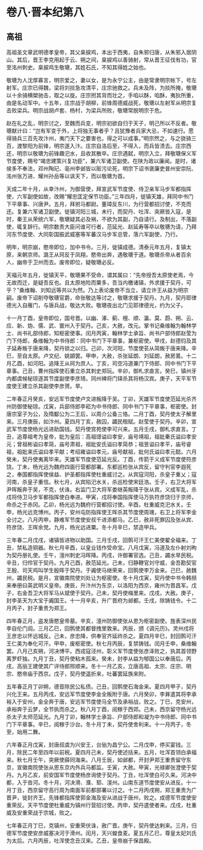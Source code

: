 # 卷八·晋本纪第八

## 高祖

高祖圣文章武明德孝皇帝，其父臬捩鸡，本出于西夷，自朱邪归唐，从朱邪入居阴山。其后，晋王李克用起于云、朔之间，臬捩鸡以善骑射，常从晋王征伐有功，官至洺州刺史。臬捩鸡生敬瑭，其姓石氏，不知其得姓之始也。

敬瑭为人沈厚寡言，明宗爱之，妻以女，是为永宁公主，由是常隶明宗帐下，号左射军。庄宗已得魏，梁将刘掞急攻清平，庄宗驰救之。兵未及阵，为掞所掩，敬瑭以十余骑横槊驰击，取之以旋。庄宗拊其背而壮之，手啗以酥，啗酥，夷狄所重，由是名动军中。十五年，庄宗战于胡柳，前锋周德威战死，敬瑭以左射军从明宗复击败梁兵。明宗战胡卢套、杨村，为梁兵所败，敬瑭常脱明宗于危。

赵在礼之乱，明宗讨之，至魏而兵变，明宗初欲自归于天子，明己所以不反者。敬瑭献计曰：“岂有军变于外，上将独无事者乎？且犹豫者兵家大忌，不如速行。愿得骑兵三百先攻汴州，夷门天下之要害也，得之可以成事。”明宗然之，与之骁骑三百，渡黎阳为前锋，明宗遂入汴。庄宗自洛后至，不得入，而兵皆溃去。庄宗西还，明宗以敬瑭为前锋趣汜水，且收其散卒。庄宗遇弑，明宗入立，拜敬瑭保义军节度使，赐号“竭忠建策兴复功臣”，兼六军诸卫副使。在陕为政以廉闻。是时，诸侯多不奉法，邓州陶玘、亳州李邺皆以赃污论死，明宗下诏书褒廉吏普州安崇阮、洺州张万进、耀州孙岳等以讽天下，而以敬瑭为首。

天成二年十月，从幸汴州，为御营使，拜宣武军节度使、侍卫亲军马步军都指挥使，六军副使如故，改赐“耀忠匡定保节功臣。”三年四月，徙镇天雄，拜同中书门下平章事、兴唐尹。五月，拜驸马都尉。董璋反东川，为行营都招讨使，不克而还。复兼六军诸卫副使。徙镇河阳三城，未行，而契丹、吐浑、突厥皆入寇，是时，秦王从荣统六军，敬瑭疑其必及祸，不欲为其副，乃自请行。及制出，不落副使，辄复辞行。明宗数责大臣问谁可行者，范延光、赵延寿等卒以敬瑭为请，乃拜河东节度使、大同彰国振武威塞等军蕃汉马步军总管，落六军副使，乃行。

明年，明宗崩，愍帝即位，加中书令。三月，徙镇成德。清泰元年五月，复镇太原，来朝京师。潞王从珂反于凤翔，愍帝出奔，遇敬瑭于道。敬瑭杀帝从者百余人，幽帝于卫州而去。废帝即位，疑敬瑭必反。

天福元年五月，徙镇天平，敬瑭果不受命，谓其属曰：“先帝授吾太原使老焉，今无故而迁，是疑吾反也。且太原地险而粟多，吾当内檄诸镇，外求援于契丹，可乎？”桑维翰、刘知远等共以为然。乃上表论废帝不当立，请立许王从益为明宗嗣。废帝下诏削夺敬瑭官爵，命张敬达等讨之，敬瑭求援于契丹。九月，契丹耶律德光入自雁门，与唐兵战，敬达大败。敬瑭夜出北门见耶律德光，约为父子。

十一月丁酉，皇帝即位，国号晋。以幽、涿、蓟、檀、顺、瀛、莫、蔚、朔、云、应、新、妫、儒、武、寰州入于契丹。己亥，大赦，改元。掌书记桑维翰为翰林学士、尚书礼部侍郎，知枢密使事。闰月丙寅，翰林学士承旨、尚书户部侍郎赵莹为门下侍郎，桑维翰为中书侍郎：同中书门下平章事，兼枢密使。甲戌，赵德钧及其子延寿叛于唐来降，契丹锁之以归。己卯，次河阳，节度使苌从简叛于唐来降。辛巳，至自太原。卢文纪、姚顗罢。甲申，大赦，杀张延朗、刘延朗，赦房暠。十二月乙酉，如河阳。追降王从珂为庶人。丁亥，司空冯道兼门下侍郎、同中书门下平章事。己丑，曹州指挥使石重立杀其刺史郑玩。辛卯，御札求直言。癸巳，镇州牙内都虞候秘琼逐其节度副使李彦琦。同州裨将门铎杀其将杨汉宾。庚子，天平军节度使王建立杀其副使李彦赟。旱。

二年春正月癸亥，安远军节度使卢文进叛降于吴。丁卯，天雄军节度使范延光杀齐州防御使秘琼。戊寅，兵部侍郎李崧为中书侍郎、同中书门下平章事，枢密使。封唐宗室子为公，及隋酅公为二王后，以周介公备三恪。二月丁酉，契丹使太子解里来。三月庚辰，如汴州。夏四月丁亥，赦囚，蠲民租赋。赵莹使于契丹。辛卯，宣武军节度使杨光远进助国钱。契丹使宫苑使李可兴来。五月壬戌，御札求直言。丁丑，追尊祖考为皇帝，妣为皇后：高祖璟谥曰孝安，庙号靖祖，祖妣秦氏谥曰孝安元；曾祖彬谥曰孝简，庙号肃祖，祖妣安氏谥曰孝简恭；祖昱谥曰孝平，庙号睿祖，祖妣来氏谥曰孝平献；考绍雍谥曰孝元，庙号献祖，妣何氏谥曰孝元懿。六月癸未，契丹使夷离毕来。天雄军节度使范延光反。丁酉，传箭于义成军节度使符彦饶。丁未，杨光远为魏府四面行营都部署。东都巡检张从宾反，留守判官李遐死之，奉国都指挥使侯益、护圣都指挥使杜重威讨之。从宾寇河阳，杀皇子重乂；寇河南，杀皇子重信。秋七月，从宾陷汜水关，杀巡检使宋廷浩。壬子，右卫大将军尹晖叛奔于吴，不克，伏诛。右监门卫大将军娄继英叛降于张从宾。义成军乱，杀戍将侍卫马步军都指挥使白奉进。甲寅，戍将奉国指挥使马万执符彦饶归于京师，命杀之于赤冈。乙卯，杨光远为魏府行营都招讨使。辛酉，杜重威克汜水关。壬申，杨光远克博州。丙子，安州屯防指挥使王晖杀其节度使周瑰，右卫上将军李金全讨之。八月丙申，静难军节度使安叔千进添都马。乙巳，赦非死罪囚及张从宾、符彦饶、王晖余党。九月，杨光远进粟。冬十月辛巳，禁造甲兵。

三年春二月戊戌，诸镇皆进物以助国。三月壬戌，回鹘可汗王仁美使翟全福来。丁丑，禁私造铜器。秋七月辛酉，以皇业钱作受命宝。八月戊寅，冯道及左仆射刘昫为契丹册礼使。壬午，澶州刺史冯晖降。丙戌，许御署官选。己丑，蠲水旱民税。辛丑，归伶官于契丹。九月己酉，赦范延光。己未，归静鞭官刘守威，金吾勘契官王殷、司天鸡叫学生殷晖于契丹。于阗使马继荣来，回鹘使李万金来。己巳，赦魏州，蠲民税。是月，宣徽南院使刘处让为枢密使。冬十月戊寅，契丹使中书令韩频来奉册曰英武明义皇帝。庚辰，升汴州为东京，以洛阳为西京，雍州为晋昌军。戊子，右金吾卫大将军马从斌使于契丹。己未，契丹使梅里来。戊戌，大赦。庚子，封李圣天为大宝于阗国王。十一月辛亥，升广晋府为邺都。壬戌，除铸钱令。十二月丙子，封子重贵为郑王。

四年春正月，盗发唐愍皇帝墓。辛亥，澶州防御使张从恩为枢密副使。旌表深州民李自伦门闾。三月乙巳，回鹘使其都督拽里敦来。丙辰，颁《调元历》。灵州戍将王彦忠以怀远城反。己未，彦忠降，供奉官齐延祚杀之。夏四月辛巳，封回鹘可汗王仁美为奉化可汗。甲申，废枢密使。秋七月丙辰，复禁铸钱。闰月壬申，桑维翰罢。八月己亥朔，河决博平。西戎寇泾州，彰义军节度使张彦泽败之，执其首领野离罗虾独。九月丁丑，契丹使粘木孤来。癸未，封李从益为郇国公以奉唐后。丙戌，高丽王建使其广评侍郎邢顺来。冬十一月乙亥，立唐高祖、太宗、庄宗、明宗、愍帝庙于西京。戊子，契丹使遥折来，吐蕃罢延族来附。

五年春正月丁卯朔，德音除民公私债。己丑，回鹘使石海金来。夏四月甲子，契丹兴化王来。五月丙戌，安远军节度使李金全叛附于唐。六月癸卯，李昪遣其将李承裕入于安州，金全奔于唐，安远军节度使马全节及承裕战，败之。丁巳，克安州，承裕奔于云梦，全节执而杀之。秋八月丁酉，阅稼于西郊。己未，西京留守杨光远杀太子太师范延光。九月丁卯，翰林学士承旨、户部侍郎和凝为中书侍郎、同中书门下平章事。辛巳，阅稼于沙台。冬十月丁未，契丹使舍利来。十一月丙子，冬至，始用二舞。

六年春正月戊寅，封唐叔虞为兴安王，台骀为昌宁公。二月戊申，停买宴钱。三月，除民二年至四年以前税。夏四月己未，契丹使述括来。五月，吐浑首领白承福来。秋七月壬午，突厥使薛同海来。八月壬辰，如邺都，开封尹郑王重贵留守东京，宣徽南院使张从恩东京内外兵马都监。壬寅，大赦。甲寅，光禄卿张澄使于契丹。九月乙亥，前安国军节度使杨彦询使于契丹。丁丑，吐浑使白可久来。河决中都，入于沓河。冬十月，河决滑、濮、郓、澶州。山南东道节度使安从进反。十一月丁丑，西京留守高行周为南面军前都部署以讨之。十二月丙戌朔，郑王重贵为广晋尹，徙封齐王。先锋都指挥使郭金海及安从进战于唐州，败之。成德军节度使安重荣反。天平节度使杜重威为镇州行营招讨使。丙申，契丹遣使者来。戊戌，杜重威及安重荣战于宗城，败之。

七年春正月丁巳，克镇州，安重荣伏诛，赦广晋。庚午，契丹使达剌来。三月，归德军节度使安彦威塞决河于滑州。闰月，天兴蝗食麦。夏五月乙巳，尊皇太妃刘氏为太后。六月丙辰，吐浑使念丑汉来。乙丑，皇帝崩于保昌殿。
